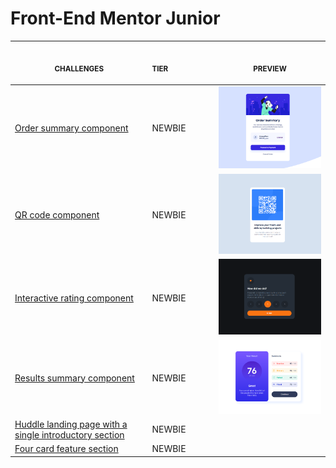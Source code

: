 # Front-End Mentor Junior

<p align="center">
    <table>
    <thead>
        <tr>
            <th align="center">
                <img width="300" height="1"> 
                <p> 
                    <small>
                        CHALLENGES
                    </small>
                </p>
            </th>
            <th align="left">
                <img width="140" height="1">
                <p align="left"> 
                    <small>
                      TIER
                    </small>
                </p>
            </th>
            <th align="center">
                <img width="201" height="1">
                <p align="center"> 
                    <small>
                      PREVIEW
                    </small>
                </p>
            </th>
        </tr>
    </thead>
    <tbody>
        <tr>
            <td><a href="https://www.frontendmentor.io/challenges/order-summary-component-QlPmajDUj">Order summary component</a></td>
            <td>NEWBIE</td>
            <td align="center">
            <a href="01"><img width="300px" src="preview/order-summary-component.PNG" /></a></td>
        </tr>
        <tr>
            <td><a href="https://www.frontendmentor.io/challenges/qr-code-component-iux_sIO_H">QR code component</a></td>
            <td>NEWBIE</td>
            <td align="center"><a href="02"><img width="300px" src="preview/qr-code-component.PNG" /></a></td>
        </tr>
        <tr>
            <td><a href="https://www.frontendmentor.io/challenges/interactive-rating-component-koxpeBUmI">Interactive rating component</a></td>
            <td>NEWBIE</td>
            <td align="center"><a href="02"><img width="300px" src="preview/interactive-rating-component.PNG" /></a></td>
        </tr>
        <tr>
            <td><a href="https://www.frontendmentor.io/challenges/results-summary-component-CE_K6s0maV">Results summary component</a></td>
            <td>NEWBIE</td>
            <td align="center"><a href="02"><img width="300px" src="preview/results-summary-component.PNG" /></a></td>
        </tr>
        <tr>
            <td><a href="https://www.frontendmentor.io/challenges/huddle-landing-page-with-a-single-introductory-section-B_2Wvxgi0">Huddle landing page with a single introductory section
 </a></td>
            <td>NEWBIE</td>
            <td align="center"><a href="02"><img width="300px" src="" /></a></td>
        </tr>
        <tr>
            <td><a href="https://www.frontendmentor.io/challenges/four-card-feature-section-weK1eFYK">Four card feature section</a></td>
            <td>NEWBIE</td>
            <td align="center"><a href="02"><img width="300px" src="" /></a></td>
        </tr>
    </tbody>
</table></p>
